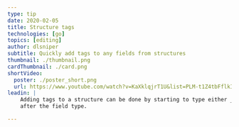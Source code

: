 ```yaml
---
type: tip
date: 2020-02-05
title: Structure tags
technologies: [go]
topics: [editing]
author: dlsniper
subtitle: Quickly add tags to any fields from structures
thumbnail: ./thumbnail.png
cardThumbnail: ./card.png
shortVideo:
  poster: ./poster_short.png
  url: https://www.youtube.com/watch?v=KaXklqjrT1U&list=PLM-t1Z4tbFflkIOaap4P-BV30ZrZwrDld&index=3
leadin: |
    Adding tags to a structure can be done by starting to type either _json_ or _xml_
    after the field type.

---
```

